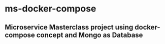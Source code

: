 # ms-docker-compose

## Microservice Masterclass project using docker-compose concept and Mongo as Database
